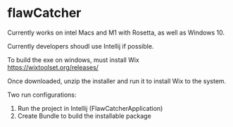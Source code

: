 # flawCatcher

Currently works on intel Macs and M1 with Rosetta, as well as Windows 10.

Currently developers shoudl use Intellij if possible.

To build the exe on windows, must install Wix https://wixtoolset.org/releases/

Once downloaded, unzip the installer and run it to  install Wix to the system.

Two run configurations:

1) Run the project in Intellij (FlawCatcherApplication)
2) Create Bundle to build the installable package
